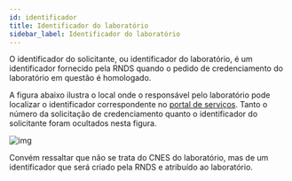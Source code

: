 ```yaml
---
id: identificador
title: Identificador do laboratório
sidebar_label: Identificador do laboratório
---
```


O identificador do solicitante, ou identificador do laboratório, é um identificador fornecido pela RNDS quando o pedido de credenciamento do laboratório em questão é homologado.

A figura abaixo ilustra o local onde o responsável pelo laboratório pode localizar o identificador correspondente no [portal de serviços](https://servicos-datasus.saude.gov.br/). Tanto o número da solicitação de credenciamento quanto o identificador do solicitante foram ocultados nesta figura.

![img](https://user-images.githubusercontent.com/1735792/90821002-9eb30f80-e308-11ea-8636-58645a1fa3c2.png)

Convém ressaltar que não se trata do CNES do laboratório, mas de um identificador que será criado pela RNDS e atribuído ao laboratório.
